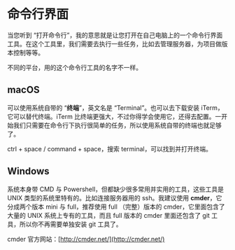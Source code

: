 # 命令行界面

当您听到 “打开命令行”，我的意思就是让您打开在自己电脑上的一个命令行界面工具。在这个工具里，我们需要去执行一些任务，比如去管理服务器，为项目做版本控制等等。

不同的平台，用的这个命令行工具的名字不一样。

## **macOS**

可以使用系统自带的 “**终端**”，英文名是 “Terminal”。也可以去下载安装 iTerm，它可以替代终端。iTerm 比终端更强大，不过你得学会使用它，还得去配置。一开始我们只需要在命令行下执行很简单的任务，所以使用系统自带的终端也就足够了。

ctrl + space / command + space，搜索 terminal，可以找到并打开终端。

## **Windows**

系统本身带 CMD 与 Powershell，但都缺少很多常用并实用的工具，这些工具是 UNIX 类型的系统里特有的。比如连接服务器用的 ssh。我建议使用 **cmder**，它分成两个版本 mini 与 full，推荐使用 full （完整）版本的 cmder，它里面包含了大量的 UNIX 系统上专有的工具，而且 full 版本的 cmder 里面还包含了 git 工具，所以你不再需要单独安装  git 工具了。

cmder 官方网站：[http://cmder.net/](http://cmder.net/)

